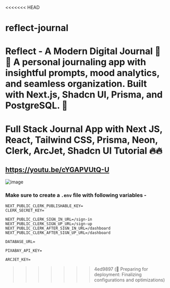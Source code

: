<<<<<<< HEAD
# reflect-journal
Reflect - A Modern Digital Journal 📝✨ A personal journaling app with insightful prompts, mood analytics, and seamless organization. Built with Next.js, Shadcn UI, Prisma, and PostgreSQL. 🚀
=======
# Full Stack Journal App with Next JS, React, Tailwind CSS, Prisma, Neon, Clerk, ArcJet, Shadcn UI Tutorial 🔥🔥
## https://youtu.be/cYGAPVUtQ-U

![image](https://github.com/user-attachments/assets/8e4fbd95-40af-4496-a319-dd74d3954814)

### Make sure to create a `.env` file with following variables -

```
NEXT_PUBLIC_CLERK_PUBLISHABLE_KEY=
CLERK_SECRET_KEY=

NEXT_PUBLIC_CLERK_SIGN_IN_URL=/sign-in
NEXT_PUBLIC_CLERK_SIGN_UP_URL=/sign-up
NEXT_PUBLIC_CLERK_AFTER_SIGN_IN_URL=/dashboard
NEXT_PUBLIC_CLERK_AFTER_SIGN_UP_URL=/dashboard

DATABASE_URL=

PIXABAY_API_KEY=

ARCJET_KEY=
```
>>>>>>> 4ed9897 (🚀 Preparing for deployment: Finalizing configurations and optimizations)
